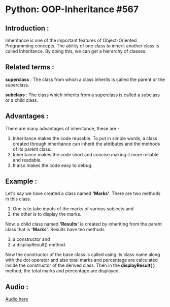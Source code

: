 # Python: OOP-Inheritance #567

## Introduction :

Inheritance is one of the important features of Object-Oriented Programming concepts. The ability of one class to inherit another class is called Inheritance. By doing this, we can get a hierarchy of classes.


## Related terms :

<b>superclass</b> : The class from which a class inherits is called the parent or the superclass. 

<b>subclass</b> : The class which inherits from a superclass is called a subclass or a child class.


## Advantages :

There are many advantages of inheritance, these are -
1. Inheritance makes the code reusable. To put in simple words, a class created through inheritance can inherit the attributes and the methods of its parent class. 
2. Inheritance makes the code short and concise making it more reliable and readable. 
3. It also makes the code easy to debug.


## Example :

Let's say we have created a class named <b>'Marks'</b>. There are two methods in this class. 
1. One is to take inputs of the marks of various subjects and 
2. the other is to display the marks. 

Now, a child class named <b>'Results'</b> ia created by inheriting from the parent class that is <b>'Marks'</b>. Results have teo methods 
1. a constructor and 
2. a displayResult() method.

Now the constructor of the base class is called using its class name along with the dot operator and also total marks and percentage are calculated inside the constructor of the derived class. Then in the <b>displayResult( )</b> method, the total marks and percentage are displayed.


## Audio :

[Audio here](https://drive.google.com/drive/u/0/folders/17jgR4SrlQusbx8XNTILWLpHpC44QVOqQ)
